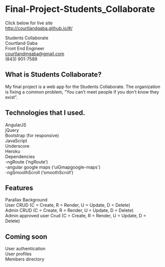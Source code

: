 # Final-Project-Students_Collaborate
Click below for live site <br>
http://courtlandgaba.github.io/#/

Students Collaborate <br>
Courtland Gaba<br>
Front End Engineer<br>
courtlandmgaba@gmail.com<br>
(843) 901-7589<br>

What is Students Collaborate?
--------
My final project is a web app for the Students Collaborate. The organization is fixing a common problem, “You can’t meet people if you don’t know they exist”. <br>


Technologies that I used.
-------
AngularJS<br>
jQuery<br>
Bootstrap (for responsive)<br>
JavaScript<br>
Underscore<br>
Heroku<br>
Dependencies<br>
-ngRoute (‘ngRoute’)<br>
-angular google maps (‘uiGmapgoogle-maps') <br>
-ngSmoothScroll (‘smoothScroll’)<br>


Features
--------
Parallax Background<br>
User CRUD (C = Create, R = Render, U = Update, D = Delete) <br>
Admin CRUD (C = Create, R = Render, U = Update, D = Delete) <br>
Admin approved user Crud (C = Create, R = Render, U = Update, D = Delete) <br>


Coming soon
--------
User authentication<br>
User profiles<br>
Members directory<br>
